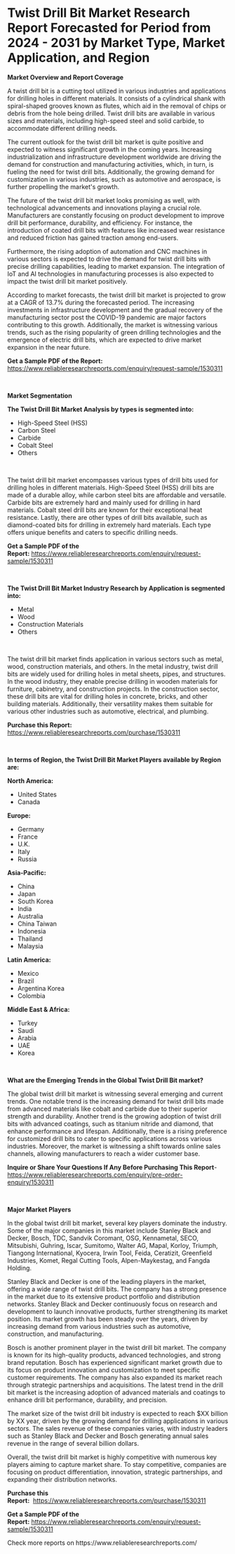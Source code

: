 <p><h1>Twist Drill Bit Market Research Report Forecasted for Period from 2024 -  2031 by Market Type, Market Application, and Region</h1></p><p><strong>Market Overview and Report Coverage</strong></p>
<p><p>A twist drill bit is a cutting tool utilized in various industries and applications for drilling holes in different materials. It consists of a cylindrical shank with spiral-shaped grooves known as flutes, which aid in the removal of chips or debris from the hole being drilled. Twist drill bits are available in various sizes and materials, including high-speed steel and solid carbide, to accommodate different drilling needs.</p><p>The current outlook for the twist drill bit market is quite positive and expected to witness significant growth in the coming years. Increasing industrialization and infrastructure development worldwide are driving the demand for construction and manufacturing activities, which, in turn, is fueling the need for twist drill bits. Additionally, the growing demand for customization in various industries, such as automotive and aerospace, is further propelling the market's growth.</p><p>The future of the twist drill bit market looks promising as well, with technological advancements and innovations playing a crucial role. Manufacturers are constantly focusing on product development to improve drill bit performance, durability, and efficiency. For instance, the introduction of coated drill bits with features like increased wear resistance and reduced friction has gained traction among end-users.</p><p>Furthermore, the rising adoption of automation and CNC machines in various sectors is expected to drive the demand for twist drill bits with precise drilling capabilities, leading to market expansion. The integration of IoT and AI technologies in manufacturing processes is also expected to impact the twist drill bit market positively.</p><p>According to market forecasts, the twist drill bit market is projected to grow at a CAGR of 13.7% during the forecasted period. The increasing investments in infrastructure development and the gradual recovery of the manufacturing sector post the COVID-19 pandemic are major factors contributing to this growth. Additionally, the market is witnessing various trends, such as the rising popularity of green drilling technologies and the emergence of electric drill bits, which are expected to drive market expansion in the near future.</p></p>
<p><strong>Get a Sample PDF of the Report:</strong> <a href="https://www.reliableresearchreports.com/enquiry/request-sample/1530311">https://www.reliableresearchreports.com/enquiry/request-sample/1530311</a></p>
<p>&nbsp;</p>
<p><strong>Market Segmentation</strong></p>
<p><strong>The Twist Drill Bit Market Analysis by types is segmented into:</strong></p>
<p><ul><li>High-Speed Steel (HSS)</li><li>Carbon Steel</li><li>Carbide</li><li>Cobalt Steel</li><li>Others</li></ul></p>
<p>&nbsp;</p>
<p><p>The twist drill bit market encompasses various types of drill bits used for drilling holes in different materials. High-Speed Steel (HSS) drill bits are made of a durable alloy, while carbon steel bits are affordable and versatile. Carbide bits are extremely hard and mainly used for drilling in hard materials. Cobalt steel drill bits are known for their exceptional heat resistance. Lastly, there are other types of drill bits available, such as diamond-coated bits for drilling in extremely hard materials. Each type offers unique benefits and caters to specific drilling needs.</p></p>
<p><strong>Get a Sample PDF of the Report:</strong>&nbsp;<a href="https://www.reliableresearchreports.com/enquiry/request-sample/1530311">https://www.reliableresearchreports.com/enquiry/request-sample/1530311</a></p>
<p>&nbsp;</p>
<p><strong>The Twist Drill Bit Market Industry Research by Application is segmented into:</strong></p>
<p><ul><li>Metal</li><li>Wood</li><li>Construction Materials</li><li>Others</li></ul></p>
<p>&nbsp;</p>
<p><p>The twist drill bit market finds application in various sectors such as metal, wood, construction materials, and others. In the metal industry, twist drill bits are widely used for drilling holes in metal sheets, pipes, and structures. In the wood industry, they enable precise drilling in wooden materials for furniture, cabinetry, and construction projects. In the construction sector, these drill bits are vital for drilling holes in concrete, bricks, and other building materials. Additionally, their versatility makes them suitable for various other industries such as automotive, electrical, and plumbing.</p></p>
<p><strong>Purchase this Report:</strong>&nbsp; <a href="https://www.reliableresearchreports.com/purchase/1530311">https://www.reliableresearchreports.com/purchase/1530311</a></p>
<p>&nbsp;</p>
<p><strong>In terms of Region, the Twist Drill Bit Market Players available by Region are:</strong></p>
<p>
    <p> <strong> North America: </strong>
        <ul>
            <li>United States</li>
            <li>Canada</li>
        </ul>
        </p> 
    <p> <strong> Europe: </strong>
        <ul>
            <li>Germany</li>
            <li>France</li>
            <li>U.K.</li>
            <li>Italy</li>
            <li>Russia</li>
        </ul>
        </p> 
    <p> <strong> Asia-Pacific: </strong>
        <ul>
            <li>China</li>
            <li>Japan</li>
            <li>South Korea</li>
            <li>India</li>
            <li>Australia</li>
            <li>China Taiwan</li>
            <li>Indonesia</li>
            <li>Thailand</li>
            <li>Malaysia</li>
        </ul>
        </p> 
    <p> <strong> Latin America: </strong>
        <ul>
            <li>Mexico</li>
            <li>Brazil</li>
            <li>Argentina Korea</li>
            <li>Colombia</li>
        </ul>
        </p> 
    <p> <strong> Middle East & Africa: </strong>
        <ul>
            <li>Turkey</li>
            <li>Saudi</li>
            <li>Arabia</li>
            <li>UAE</li>
            <li>Korea</li>
        </ul>
    </p>
    </p>
<p>&nbsp;</p>
<p><strong>What are the Emerging Trends in the Global Twist Drill Bit market?</strong></p>
<p><p>The global twist drill bit market is witnessing several emerging and current trends. One notable trend is the increasing demand for twist drill bits made from advanced materials like cobalt and carbide due to their superior strength and durability. Another trend is the growing adoption of twist drill bits with advanced coatings, such as titanium nitride and diamond, that enhance performance and lifespan. Additionally, there is a rising preference for customized drill bits to cater to specific applications across various industries. Moreover, the market is witnessing a shift towards online sales channels, allowing manufacturers to reach a wider customer base.</p></p>
<p><strong>Inquire or Share Your Questions If Any Before Purchasing This Report</strong>- <a href="https://www.reliableresearchreports.com/enquiry/pre-order-enquiry/1530311">https://www.reliableresearchreports.com/enquiry/pre-order-enquiry/1530311</a></p>
<p>&nbsp;</p>
<p><strong>Major Market Players</strong></p>
<p><p>In the global twist drill bit market, several key players dominate the industry. Some of the major companies in this market include Stanley Black and Decker, Bosch, TDC, Sandvik Coromant, OSG, Kennametal, SECO, Mitsubishi, Guhring, Iscar, Sumitomo, Walter AG, Mapal, Korloy, Triumph, Tiangong International, Kyocera, Irwin Tool, Feida, Ceratizit, Greenfield Industries, Komet, Regal Cutting Tools, Alpen-Maykestag, and Fangda Holding.</p><p>Stanley Black and Decker is one of the leading players in the market, offering a wide range of twist drill bits. The company has a strong presence in the market due to its extensive product portfolio and distribution networks. Stanley Black and Decker continuously focus on research and development to launch innovative products, further strengthening its market position. Its market growth has been steady over the years, driven by increasing demand from various industries such as automotive, construction, and manufacturing.</p><p>Bosch is another prominent player in the twist drill bit market. The company is known for its high-quality products, advanced technologies, and strong brand reputation. Bosch has experienced significant market growth due to its focus on product innovation and customization to meet specific customer requirements. The company has also expanded its market reach through strategic partnerships and acquisitions. The latest trend in the drill bit market is the increasing adoption of advanced materials and coatings to enhance drill bit performance, durability, and precision.</p><p>The market size of the twist drill bit industry is expected to reach $XX billion by XX year, driven by the growing demand for drilling applications in various sectors. The sales revenue of these companies varies, with industry leaders such as Stanley Black and Decker and Bosch generating annual sales revenue in the range of several billion dollars.</p><p>Overall, the twist drill bit market is highly competitive with numerous key players aiming to capture market share. To stay competitive, companies are focusing on product differentiation, innovation, strategic partnerships, and expanding their distribution networks.</p></p>
<p><strong>Purchase this Report:</strong>&nbsp;&nbsp;<a href="https://www.reliableresearchreports.com/purchase/1530311">https://www.reliableresearchreports.com/purchase/1530311</a></p>
<p></p>
<p><strong>Get a Sample PDF of the Report:</strong>&nbsp;<a href="https://www.reliableresearchreports.com/enquiry/request-sample/1530311">https://www.reliableresearchreports.com/enquiry/request-sample/1530311</a></p>
<p>Check more reports on https://www.reliableresearchreports.com/</p>